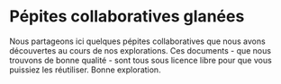 # Pépites collaboratives glanées

Nous partageons ici quelques pépites collaboratives que nous avons découvertes au cours de nos explorations. 
Ces documents - que nous trouvons de bonne qualité - sont tous sous licence libre pour que vous puissiez les réutiliser.
Bonne exploration.

